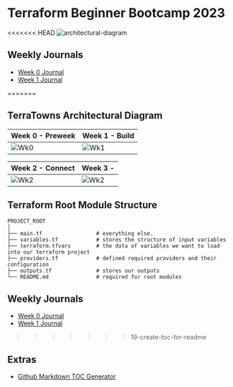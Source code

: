 # Terraform Beginner Bootcamp 2023

<<<<<<< HEAD
![architectural-diagram](https://github.com/omenking/terraform-beginner-bootcamp-2023/assets/7776/ab015431-2d14-4910-aa37-be4807b2b905)


## Weekly Journals
- [Week 0 Journal](journal/week0.md)
- [Week 1 Journal](journal/week1.md)

=======

## TerraTowns Architectural Diagram 
| Week 0 - Preweek                    | Week 1 - Build                      |
| ----------------------------------- | ----------------------------------- |
| ![Wk0](https://github.com/kriteja/terraform-beginner-bootcamp-2023/assets/40818088/04a9cab6-fbc2-44d7-a1a3-ba7d7cf11d71) | ![Wk1](https://github.com/kriteja/terraform-beginner-bootcamp-2023/assets/40818088/9d86ff44-2737-457b-b6ab-073d13b2a14d) |

| Week 2 - Connect                    | Week 3 -                            |
| ----------------------------------- | ----------------------------------- |
|![Wk2](https://github.com/kriteja/terraform-beginner-bootcamp-2023/assets/40818088/41b98ffe-d294-4fd4-8327-e28dda0ff625) | ![Wk2](https://github.com/kriteja/terraform-beginner-bootcamp-2023/assets/40818088/41b98ffe-d294-4fd4-8327-e28dda0ff625) |


## Terraform Root Module Structure 
```
PROJECT_ROOT
│
├── main.tf                 # everything else.
├── variables.tf            # stores the structure of input variables
├── terraform.tfvars        # the data of variables we want to load into our terraform project
├── providers.tf            # defined required providers and their configuration
├── outputs.tf              # stores our outputs
└── README.md               # required for root modules
```
## Weekly Journals
- [Week 0 Journal](journal/week0.md)
- [Week 1 Journal](journal/week1.md)

>>>>>>> 19-create-toc-for-readme
## Extras
- [Github Markdown TOC Generator](https://ecotrust-canada.github.io/markdown-toc/)
